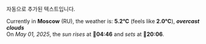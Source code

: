 
자동으로 추가된 텍스트입니다.

<!--START_SECTION:weather:moscow-->
Currently in **Moscow** (RU), the weather is: **5.2°C** (feels like **2.0°C**), ***overcast clouds***<br/>
On *May 01, 2025*, the *sun rises* at 🌅**04:46** and *sets* at 🌇**20:06**.
<!--END_SECTION:weather-->
